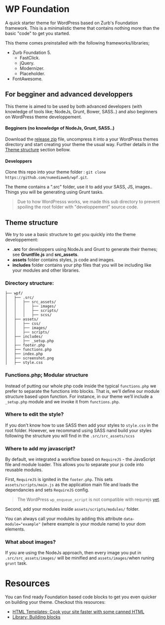 # WP Foundation

A quick starter theme for WordPress based on Zurb's Foundation framework. This is a minimalistic theme that contains nothing more than the basic "code" to get you started. 

This theme comes preinstalled with the following frameworks/libraries;
* Zurb Foundation 5.
  * FastClick.
  * jQuery.
  * Modernizer.
  * Placeholder.
* FontAwesome.


## For begginer and advanced developpers

This theme is aimed to be used by both advanced developers (with knowledge of tools like; NodeJs, Grunt, Bower, SASS..) and also beginners on WordPress theme developpement.

#### Begginers (no knowledge of NodeJs, Grunt, SASS..)

Download the [release zip](https://github.com/numediaweb/wpf/releases) file, uncompress it into a your WordPress themes directory and start creating your theme the usual way. Further details in the [Theme structure](https://github.com/numediaweb/wpf#theme-structure) section bellow.

#### Developpers

Clone this repo into your theme folder : `git clone https://github.com/numediaweb/wpf.git`.

The theme contains a ".src" folder, use it to add your SASS, JS, images.. Things you will be generating using Grunt tasks.

> Due to how WordPresss works, we made this sub directory to prevent spoiling the root folder with "developpement" source code.

## Theme structure

We try to use a basic structure to get you quickly into the theme developpement:

* **.src** for developpers using NodeJs and Grunt to generate their themes; see **Gruntfile.js** and **src_assets**.
* **assets** folder contains styles, js code and images.
* **includes** folder contains your php files that you will be including like your modules and other libraries. 

### Directory structure:

```
├── wpf/
│   ├── .src/
│   │   ├── src_assets/
│   │   │   ├── images/
│   │   │   ├── scripts/
│   │   │   ├── scss/
│   ├── assets/
│   │   ├── css/
│   │   ├── images/
│   │   ├── scripts/
│   ├── includes/
│   │   ├── _setup.php
│   ├── footer.php
│   ├── functions.php
│   ├── index.php
│   ├── screenshot.png
│   ├── style.css
```

### Functions.php; Modular structure

Instead of putting our whole php code inside the typical `functions.php` we prefer to separate the functions into blocks. That is, we’ll define our module structure based upon function. For instance, in our theme we’ll include a `_setup.php` module and we invoke it from `functions.php`.

### Where to edit the style?

If you don't know how to use SASS then add your styles to `style.css` in the root folder. However, we recommand using SASS nand build your styles following the structure you will find in the `.src/src_assets/scss`

### Where to add my javascript?

By default, we integrated a workflow based on `RequireJS` - the JavaScript file and module loader. This allows you to separate your js code into reusable modules.

First, `RequireJS` is ignited in the `footer.php`. This sets `assets/scripts/main.js` as the application main file and loads the dependancies and sets `RequireJS` config.

> The WordPress `wp_enqueue_script` is not compatible with requrejs [yet](https://core.trac.wordpress.org/ticket/20558).

Second, add your modules inside `assets/scripts/modules/` folder.

You can always call your modules by adding this attribute `data-module="example"` (where example is your module name) to your dom elements.

### What about images?

If you are using the NodeJs approach, then every image you put in `.src/src_assets/images/` will be minified and `assets/images/`when runing `grunt` task.

# Resources

You can find ready Foundation based code blocks to get you even quicker on building your theme. Checkout this resources:
*  [HTML Templates; Cook your site faster with some canned HTML](http://foundation.zurb.com/templates.html)
*  [Library; Building blocks](http://patterntap.com/code)
